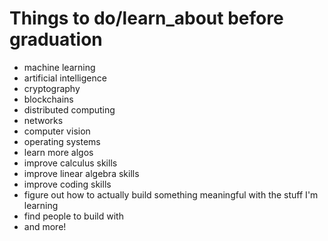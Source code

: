 # Things to do/learn_about before graduation

- machine learning
- artificial intelligence
- cryptography
- blockchains
- distributed computing
- networks
- computer vision
- operating systems
- learn more algos
- improve calculus skills
- improve linear algebra skills 
- improve coding skills
- figure out how to actually build something meaningful with the stuff I'm learning
- find people to build with
- and more!